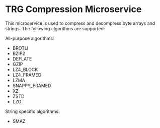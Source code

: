 # TRG Compression Microservice

This microservice is used to compress and decompress byte arrays and strings. The following algorithms are supported:

All-purpose algorithms:
- BROTLI
- BZIP2
- DEFLATE
- GZIP
- LZ4_BLOCK
- LZ4_FRAMED
- LZMA
- SNAPPY_FRAMED
- XZ
- ZSTD
- LZO

String specific algorithms:
- SMAZ